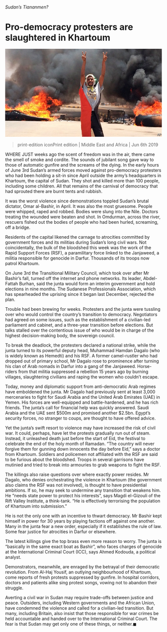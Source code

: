 ###### Sudan’s Tiananmen?

# Pro-democracy protesters are slaughtered in Khartoum 

![image](images/20190608_MAP001_0.jpg) 

> print-edition iconPrint edition | Middle East and Africa | Jun 6th 2019 

WHERE JUST weeks ago the scent of freedom was in the air, there came the smell of smoke and cordite. The sounds of jubilant song gave way to those of automatic gunfire and the screams of the dying. In the early hours of June 3rd Sudan’s armed forces moved against pro-democracy protesters who had been holding a sit-in since April outside the army’s headquarters in Khartoum, the capital of Sudan. They shot and killed more than 100 people, including some children. All that remains of the carnival of democracy that had sprouted there are burnt tents and rubbish. 

It was the worst violence since demonstrations toppled Sudan’s brutal dictator, Omar al-Bashir, in April. It was also the most gruesome. People were whipped, raped and robbed. Bodies were slung into the Nile. Doctors treating the wounded were beaten and shot. In Omdurman, across the river, rescuers fished out the bodies of people who had been hurled, screaming, off a bridge. 

Residents of the capital likened the carnage to atrocities committed by government forces and its militias during Sudan’s long civil wars. Not coincidentally, the bulk of the bloodshed this week was the work of the Rapid Support Forces (RSF), a paramilitary force linked to the Janjaweed, a militia responsible for genocide in Darfur. Thousands of its troops now patrol Khartoum. 

On June 3rd the Transitional Military Council, which took over after Mr Bashir’s fall, turned off the internet and phone networks. Its leader, Abdel-Fattah Burhan, said the junta would form an interim government and hold elections in nine months. The Sudanese Professionals Association, which has spearheaded the uprising since it began last December, rejected the plan. 

Trouble had been brewing for weeks. Protesters and the junta were tussling over who would control the country’s transition to democracy. Negotiators had agreed on some issues, such as the establishment of a civilian-led parliament and cabinet, and a three-year transition before elections. But talks stalled over the contentious issue of who would be in charge of the highest decision-making body, the sovereign council. 

To break the deadlock, the protesters declared a national strike, while the junta turned to its powerful deputy head, Muhammad Hamdan Dagalo (who is widely known as Hemedti) and his RSF. A former camel-rustler who had dropped out of primary school, Mr Dagalo rose to prominence after turning his clan of Arab nomads in Darfur into a gang of the Janjaweed. Horse-riders from that militia suppressed a rebellion 15 years ago by burning villages, slaughtering civilians and raping the women who couldn’t escape. 

Today, money and diplomatic support from anti-democratic Arab regimes have emboldened the junta. Mr Dagalo had previously sent at least 3,000 mercenaries to fight for Saudi Arabia and the United Arab Emirates (UAE) in Yemen. His forces are well-equipped and battle-hardened, and he has rich friends. The junta’s call for financial help was quickly answered. Saudi Arabia and the UAE sent $500m and promised another $2.5bn. Egypt’s security forces, no stranger to coups, are thought to have offered advice. 

Yet the junta’s swift resort to violence may have increased the risk of civil war. It could, perhaps, have let the protests gradually run out of steam. Instead, it unleashed death just before the start of Eid, the festival to celebrate the end of the holy month of Ramadan. “The country will never forgive them for gunning down innocents the day before Eid,” says a doctor from Khartoum. Soldiers and policemen not affiliated with the RSF are said to be furious about the bloodshed. Troops in several garrisons have mutinied and tried to break into armouries to grab weapons to fight the RSF. 

The killings also raise questions over where exactly power resides. Mr Dagalo, who denies orchestrating the violence in Khartoum (the government also claims the RSF was not involved), is thought to have presidential ambitions. If so, he may seek to undermine any transition that weakens him. He “needs state power to protect his interests”, says Magdi el-Gizouli of the Rift Valley Institute, a think-tank. “He is effectively terrorising the population of Khartoum into submission.” 

He is not the only one with an incentive to thwart democracy. Mr Bashir kept himself in power for 30 years by playing factions off against one another. Many in the junta fear a new order, especially if it establishes the rule of law. Some fear justice for atrocities in Darfur or elsewhere. 

The latest killings give the top brass even more reason to worry. The junta is “basically in the same exact boat as Bashir”, who faces charges of genocide at the International Criminal Court (ICC), says Ahmed Kodouda, a political analyst. 

Demonstrators, meanwhile, are enraged by the betrayal of their democratic revolution. From Al-Haj Yousif, an outlying neighbourhood of Khartoum, come reports of fresh protests suppressed by gunfire. In hospital corridors, doctors and patients alike sing protest songs, vowing not to abandon their struggle. 

Averting a civil war in Sudan may require trade-offs between justice and peace. Outsiders, including Western governments and the African Union, have condemned the violence and called for a civilian-led transition. But many, including Britain, also insist that those responsible for war crimes be held accountable and handed over to the International Criminal Court. The fear is that Sudan may get only one of these things, or neither.◼ 

